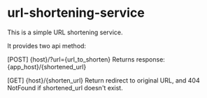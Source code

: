 # url-shortening-service
This is a simple URL shortening service.

It provides two api method:

[POST]
{host}/?url={url_to_shorten}
Returns response: {app_host}/{shortened_url}

[GET]
{host}/{shorten_url}
Return redirect to original URL, and 404 NotFound if shortened_url doesn't exist.
